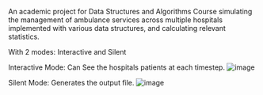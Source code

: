 An academic project for Data Structures and Algorithms Course
simulating the management of ambulance services across multiple hospitals implemented with various data structures, 
and calculating relevant statistics.

With 2 modes: Interactive and Silent

Interactive Mode: Can See the hospitals patients at each timestep.
![image](https://github.com/user-attachments/assets/1b76c5e7-a3e5-4d39-a27a-18de8bbfba5a)

Silent Mode: Generates the output file.
![image](https://github.com/user-attachments/assets/959670f1-676a-48b6-8f7e-02c0ce47c9a3)
